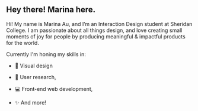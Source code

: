 ## Hey there! Marina here.

Hi! My name is Marina Au, and I’m an Interaction Design student at Sheridan College. I am passionate about all things design, and love creating small moments of joy for people by producing meaningful & impactful products for the world.

Currently I'm honing my skills in:

- 🎨 Visual design

- 📝 User research,

- 💻 Front-end web development,

- ✨ And more!
